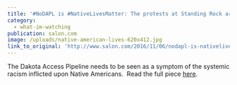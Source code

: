 ```yaml
---
title: '#NoDAPL is #NativeLivesMatter: The protests at Standing Rock are not only about environmentalism, they’re about racism'
category:
  - what-im-watching
publication: salon.com
image: /uploads/native-american-lives-620x412.jpg
link_to_original: 'http://www.salon.com/2016/11/06/nodapl-is-nativelivesmatter-the-protests-at-standing-rock-are-not-about-environmentalism-theyre-about-racism/'
---
```



The Dakota Access Pipeline needs to be seen as a symptom of the systemic racism inflicted upon Native Americans.  Read the full piece [here](http://www.salon.com/2016/11/06/nodapl-is-nativelivesmatter-the-protests-at-standing-rock-are-not-about-environmentalism-theyre-about-racism/).